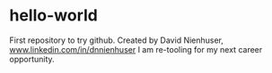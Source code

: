 # hello-world
First repository to try github.
Created by David Nienhuser, www.linkedin.com/in/dnnienhuser
I am re-tooling for my next career opportunity.
